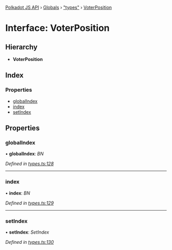 [Polkadot JS API](../README.md) › [Globals](../globals.md) › ["types"](../modules/_types_.md) › [VoterPosition](_types_.voterposition.md)

# Interface: VoterPosition

## Hierarchy

* **VoterPosition**

## Index

### Properties

* [globalIndex](_types_.voterposition.md#globalindex)
* [index](_types_.voterposition.md#index)
* [setIndex](_types_.voterposition.md#setindex)

## Properties

###  globalIndex

• **globalIndex**: *BN*

*Defined in [types.ts:128](https://github.com/polkadot-js/api/blob/453aacb669/packages/api-derive/src/types.ts#L128)*

___

###  index

• **index**: *BN*

*Defined in [types.ts:129](https://github.com/polkadot-js/api/blob/453aacb669/packages/api-derive/src/types.ts#L129)*

___

###  setIndex

• **setIndex**: *SetIndex*

*Defined in [types.ts:130](https://github.com/polkadot-js/api/blob/453aacb669/packages/api-derive/src/types.ts#L130)*
